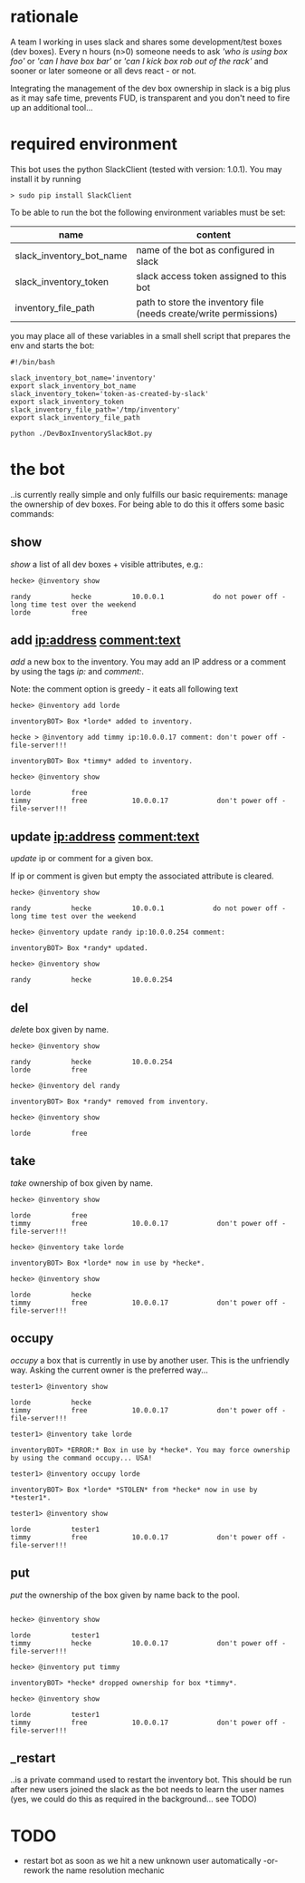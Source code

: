 # rationale

A team I working in uses slack and shares some development/test boxes (dev boxes). Every n hours (n>0)
someone needs to ask _'who is using box foo'_ or _'can I have box bar'_ or _'can I kick box rob out of the rack'_ and sooner or later someone or all devs react - or not.

Integrating the management of the dev box ownership in slack is a big plus as it may safe time, prevents FUD, is transparent and you don't need to fire up an additional tool...

# required environment

This bot uses the python SlackClient (tested with version: 1.0.1). You may install it by running

```
> sudo pip install SlackClient
```

To be able to run the bot the following environment variables must be set:

|name | content|
|---|---|
slack_inventory_bot_name | name of the bot as configured in slack
slack_inventory_token  | slack access token assigned to this bot 
inventory_file_path | path to store the inventory file (needs create/write permissions)

you may place all of these variables in a small shell script that prepares the env and starts the bot:

```
#!/bin/bash

slack_inventory_bot_name='inventory'
export slack_inventory_bot_name
slack_inventory_token='token-as-created-by-slack'
export slack_inventory_token
slack_inventory_file_path='/tmp/inventory'
export slack_inventory_file_path

python ./DevBoxInventorySlackBot.py
```

# the bot

..is currently really simple and only fulfills our basic requirements: manage the ownership of dev boxes. For being able to do this it offers some basic commands:

## show

*show* a list of all dev boxes + visible attributes, e.g.:

```
hecke> @inventory show

randy          hecke          10.0.0.1            do not power off - long time test over the weekend
lorde          free
```

## add <box-name> <ip:address> <comment:text>

*add* a new box to the inventory. You may add an IP address or a comment by using the tags *ip:* and *comment:*.

Note: the comment option is greedy - it eats all following text

``` 
hecke> @inventory add lorde

inventoryBOT> Box *lorde* added to inventory.

hecke > @inventory add timmy ip:10.0.0.17 comment: don't power off - file-server!!!

inventoryBOT> Box *timmy* added to inventory.

hecke> @inventory show

lorde          free                            
timmy          free           10.0.0.17            don't power off - file-server!!!
```

## update <box-name> <ip:address> <comment:text>

*update* ip or comment for a given box.

If ip or comment is given but empty the associated attribute is cleared.

```
hecke> @inventory show

randy          hecke          10.0.0.1            do not power off - long time test over the weekend

hecke> @inventory update randy ip:10.0.0.254 comment:

inventoryBOT> Box *randy* updated.

hecke> @inventory show

randy          hecke          10.0.0.254
```

## del <box-name>

*del*ete box given by name.

```
hecke> @inventory show

randy          hecke          10.0.0.254          
lorde          free

hecke> @inventory del randy

inventoryBOT> Box *randy* removed from inventory.

hecke> @inventory show

lorde          free
```

## take <box-name>

*take* ownership of box given by name. 

```
hecke> @inventory show

lorde          free
timmy          free           10.0.0.17            don't power off - file-server!!!

hecke> @inventory take lorde

inventoryBOT> Box *lorde* now in use by *hecke*.

hecke> @inventory show

lorde          hecke                              
timmy          free           10.0.0.17            don't power off - file-server!!!
```

## occupy <box-name>

*occupy* a box that is currently in use by another user. This is the unfriendly way. Asking the current owner is the
preferred way...

```
tester1> @inventory show

lorde          hecke                              
timmy          free           10.0.0.17            don't power off - file-server!!!

tester1> @inventory take lorde

inventoryBOT> *ERROR:* Box in use by *hecke*. You may force ownership by using the command occupy... USA!

tester1> @inventory occupy lorde

inventoryBOT> Box *lorde* *STOLEN* from *hecke* now in use by *tester1*.

tester1> @inventory show

lorde          tester1                            
timmy          free           10.0.0.17            don't power off - file-server!!!
```

## put <box-name>

*put* the ownership of the box given by name back to the pool.

```

hecke> @inventory show

lorde          tester1                            
timmy          hecke          10.0.0.17            don't power off - file-server!!!

hecke> @inventory put timmy

inventoryBOT> *hecke* dropped ownership for box *timmy*.

hecke> @inventory show

lorde          tester1                            
timmy          free           10.0.0.17            don't power off - file-server!!!
```

## _restart

..is a private command used to restart the inventory bot. This should be run after new users joined the
slack as the bot needs to learn the user names (yes, we could do this as required in the background... see TODO)


# TODO

- restart bot as soon as we hit a new unknown user automatically -or- rework the name resolution mechanic
